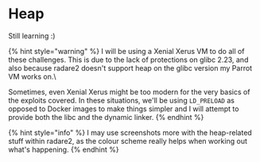 # Heap

Still learning :)

{% hint style="warning" %}
I will be using a Xenial Xerus VM to do all of these challenges. This is due to the lack of protections on glibc 2.23, and also because radare2 doesn't support heap on the glibc version my Parrot VM works on.\


Sometimes, even Xenial Xerus might be too modern for the very basics of the exploits covered. In these situations, we'll be using `LD_PRELOAD` as opposed to Docker images to make things simpler and I will attempt to provide both the libc and the dynamic linker.
{% endhint %}

{% hint style="info" %}
I may use screenshots more with the heap-related stuff within radare2, as the colour scheme really helps when working out what's happening.
{% endhint %}
